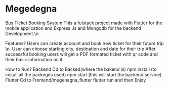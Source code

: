 # Megedegna
Bus Ticket Booking System
This a fulstack project made with Flutter for the mobile application and Express Js and Mongodb for the backend Development.\n

Features?
  Users can create account and book new ticket for their future trip \n.
  User can choose starting city, destination and date for their trip
  After successful booking users will get a PDF formated ticket with qr code and their basic information on it.
 
How to Run?
 Backend
  Cd to Backed(where the bakend is)
  npm install (to install all the packeges used)
  npm start (this will start the backend service)
 Flutter
  Cd to Frontend/megenagna_flutter
  flutter run
  and then Enjoy 
  
  
